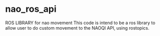 # nao_ros_api
ROS LIBRARY for nao movement
This code is intend to be a ros library to allow user to do custom movement to the NAOQI API, using rostopics.

